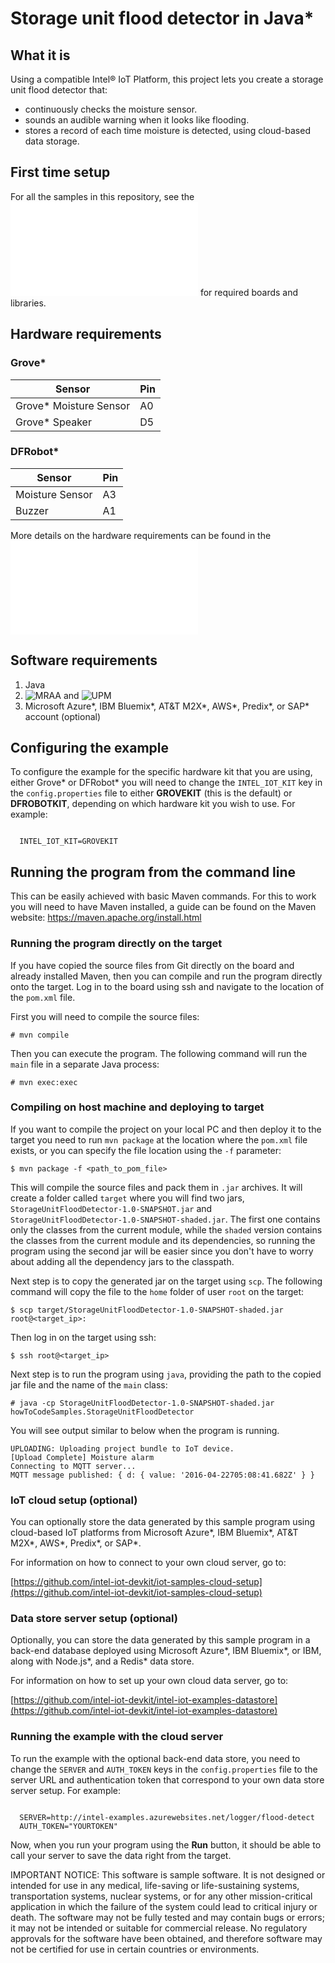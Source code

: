 # Storage unit flood detector in Java*

## What it is

Using a compatible Intel® IoT Platform, this project lets you create a storage unit flood detector that:

- continuously checks the moisture sensor.
- sounds an audible warning when it looks like flooding.
- stores a record of each time moisture is detected, using cloud-based data storage.

## First time setup
For all the samples in this repository, see the ![General Setup Instructions](./../../README.md#setup) for required boards and libraries.

## Hardware requirements

### Grove\* 

Sensor | Pin
--- | ---
Grove\* Moisture Sensor | A0
Grove\* Speaker | D5

### DFRobot\* 

Sensor | Pin
--- | ---
Moisture Sensor | A3
Buzzer | A1

More details on the hardware requirements can be found in the ![project README](./../README.md)

## Software requirements

1. Java
2. ![MRAA](https://github.com/intel-iot-devkit/mraa) and ![UPM](https://github.com/intel-iot-devkit/upm) 
2. Microsoft Azure\*, IBM Bluemix\*, AT&T M2X\*, AWS\*, Predix\*, or SAP\* account (optional)

## Configuring the example

To configure the example for the specific hardware kit that you are using, either Grove\* or DFRobot\* you will need to change the `INTEL_IOT_KIT` key in the `config.properties` file to either **GROVEKIT** (this is the default) or **DFROBOTKIT**, depending on which hardware kit you wish to use. For example:

```

  INTEL_IOT_KIT=GROVEKIT

```

## Running the program from the command line

This can be easily achieved with basic Maven commands. For this to work you will need to have Maven installed, a guide can be found on the Maven website: <a href="https://maven.apache.org/install.html">https://maven.apache.org/install.html</a>

### Running the program directly on the target 

If you have copied the source files from Git directly on the board and already installed Maven, then you can compile and run the program directly onto the target.
Log in to the board using ssh and navigate to the location of the `pom.xml` file.

First you will need to compile the source files:

	# mvn compile

Then you can execute the program. The following command will run the `main` file in a separate Java process:

	# mvn exec:exec
	
### Compiling on host machine and deploying to target

If you want to compile the project on your local PC and then deploy it to the target you need to run `mvn package` at the location where the `pom.xml` file exists, or you can specify the file location using the `-f` parameter:

	$ mvn package -f <path_to_pom_file>

This will compile the source files and pack them in `.jar` archives. It will create a folder called `target` where you will find two jars, `StorageUnitFloodDetector-1.0-SNAPSHOT.jar` and `StorageUnitFloodDetector-1.0-SNAPSHOT-shaded.jar`. The first one contains only the classes from the current module, while the `shaded` version contains the classes from the current module and its dependencies, so running the program using the second jar will be easier since you don't have to worry about adding all the dependency jars to the classpath.

Next step is to copy the generated jar on the target using `scp`. The following command will copy the file to the `home` folder of user `root` on the target:

	$ scp target/StorageUnitFloodDetector-1.0-SNAPSHOT-shaded.jar root@<target_ip>:

Then log in on the target using ssh:

	$ ssh root@<target_ip>

Next step is to run the program using `java`, providing the path to the copied jar file and the name of the `main` class:

	# java -cp StorageUnitFloodDetector-1.0-SNAPSHOT-shaded.jar howToCodeSamples.StorageUnitFloodDetector

You will see output similar to below when the program is running.

```
UPLOADING: Uploading project bundle to IoT device. 
[Upload Complete] Moisture alarm 
Connecting to MQTT server... 
MQTT message published: { d: { value: '2016-04-22705:08:41.682Z' } } 
```

### IoT cloud setup (optional)

You can optionally store the data generated by this sample program using cloud-based IoT platforms from Microsoft Azure\*, IBM Bluemix\*, AT&T M2X\*, AWS\*, Predix\*, or SAP\*.

For information on how to connect to your own cloud server, go to:

[https://github.com/intel-iot-devkit/iot-samples-cloud-setup](https://github.com/intel-iot-devkit/iot-samples-cloud-setup)


### Data store server setup (optional)

Optionally, you can store the data generated by this sample program in a back-end database deployed using Microsoft Azure\*, IBM Bluemix\*, or IBM, along with Node.js\*, and a Redis\* data store.

For information on how to set up your own cloud data server, go to:

[https://github.com/intel-iot-devkit/intel-iot-examples-datastore](https://github.com/intel-iot-devkit/intel-iot-examples-datastore)

### Running the example with the cloud server

To run the example with the optional back-end data store, you need to change the `SERVER` and `AUTH_TOKEN` keys in the `config.properties` file to the server URL and authentication token that correspond to your own data store server setup. For example:

```

  SERVER=http://intel-examples.azurewebsites.net/logger/flood-detect
  AUTH_TOKEN="YOURTOKEN"

```

Now, when you run your program using the **Run** button, it should be able to call your server to save the data right from the target.

IMPORTANT NOTICE: This software is sample software. It is not designed or intended for use in any medical, life-saving or life-sustaining systems, transportation systems, nuclear systems, or for any other mission-critical application in which the failure of the system could lead to critical injury or death. The software may not be fully tested and may contain bugs or errors; it may not be intended or suitable for commercial release. No regulatory approvals for the software have been obtained, and therefore software may not be certified for use in certain countries or environments.
